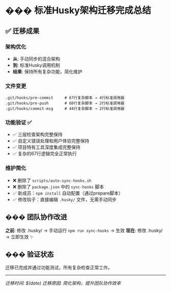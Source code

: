 # ��� 标准Husky架构迁移完成总结

## ✅ 迁移成果

### 架构优化

- **从**: 手动同步的混合架构
- **到**: 标准Husky调用机制
- **结果**: 保持所有复杂功能，简化维护

### 文件变更

```
.git/hooks/pre-commit     # 67行复杂脚本 → 4行标准调用器
.git/hooks/pre-push       # 60行复杂脚本 → 2行标准调用器
.git/hooks/commit-msg     # 44行复杂脚本 → 2行标准调用器
```

### 功能验证 ✅

- ✅ 三层检查架构完整保持
- ✅ 自定义错误处理和用户体验完整保持
- ✅ 项目特有工具深度集成完整保持
- ✅ 复杂的67行逻辑完全正常执行

### 维护简化

- ❌ 删除了 `scripts/auto-sync-hooks.sh`
- ❌ 删除了 `package.json` 中的 `sync-hooks` 脚本
- ✅ 新成员：`npm install` 自动配置（通过prepare脚本）
- ✅ 修改钩子：直接编辑 `.husky/` 文件，无需手动同步

## ��� 团队协作改进

**之前**: 修改 .husky/ → 手动运行 `npm run sync-hooks` → 生效
**现在**: 修改 .husky/ → 立即生效 ✨

## ��� 验证状态

迁移已完成并通过功能测试，所有复杂检查正常工作。

---

_迁移时间: $(date)_
_迁移原因: 简化架构，提升团队协作效率_
